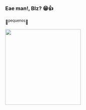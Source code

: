 ### Eae man!, Blz? 😁👍

🐧<sup>pequenos</sup>🐧

<img src="https://media.giphy.com/media/v1.Y2lkPTc5MGI3NjExZWVjMW94NG51eDA1bzl0Mm5sYmI3eXk0ZXZtMGs3YnJ4dXhicjhiOCZlcD12MV9pbnRlcm5hbF9naWZfYnlfaWQmY3Q9Zw/Dh5q0sShxgp13DwrvG/giphy.gif" height="240px">
<!--
**MultMan02/MultMan02** is a ✨ _special_ ✨ repository because its `README.md` (this file) appears on your GitHub profile.

Here are some ideas to get you started:

- 🔭 I’m currently working on ...
- 🌱 I’m currently learning ...
- 👯 I’m looking to collaborate on ...
- 🤔 I’m looking for help with ...
- 💬 Ask me about ...
- 📫 How to reach me: ...
- 😄 Pronouns: ...
- ⚡ Fun fact: ...
-->
